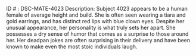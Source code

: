 ID # : DSC-MATE-4023
Description: Subject 4023 appears to be a human female of average height and build. She is often seen wearing a tiara and gold earrings, and has distinct red lips with blue clown eyes. Despite her unusual appearance, her personality is what truly sets her apart. She possesses a dry sense of humor that comes as a surprise to those around her. Her deadpan jokes are often surprising in their delivery and have been known to make even the most stoic individuals laugh.